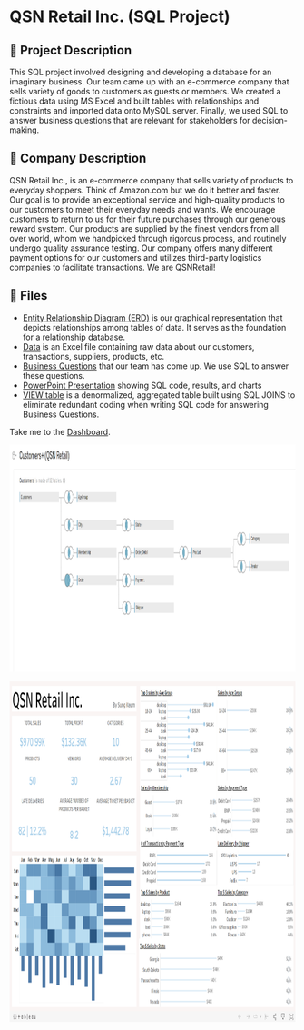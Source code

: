 <h1>QSN Retail Inc. (SQL Project)</h1>

<h2>📝 Project Description</h2>
This SQL project involved designing and developing a database for an imaginary business. Our team came up with an e-commerce company that sells variety of goods to customers as guests or members. We created a fictious data using MS Excel and built tables with relationships and constraints and imported data onto MySQL server. Finally, we used SQL to answer business questions that are relevant for stakeholders for decision-making.

<h2>🏬 Company Description</h2>
QSN Retail Inc., is an e-commerce company that sells variety of products to everyday shoppers. Think of Amazon.com but we do it better and faster. Our goal is to provide an exceptional service and high-quality products to our customers to meet their everyday needs and wants. We encourage customers to return to us for their future purchases through our generous reward system. Our products are supplied by the finest vendors from all over world, whom we handpicked through rigorous process, and routinely undergo quality assurance testing. Our company offers many different payment options for our customers and utilizes third-party logistics companies to facilitate transactions. We are QSNRetail!

<h2>📁 Files</h2>

- [Entity Relationship Diagram (ERD)](/ERD.pdf) is our graphical representation that depicts relationships among tables of data. It serves as the foundation for a relationship database.
- <a href='/QSN Retail.xlsx' target="_blank">Data</a> is an Excel file containing raw data about our customers, transactions, suppliers, products, etc.
- <a href='/Analytical Business Questions.docx' target="_blank">Business Questions</a> that our team has come up. We use SQL to answer these questions.
- <a href='/Final Project TeamProject QSNRetail ITM304 v1.1 (1).ppt' target="_blankl">PowerPoint Presentation</a> showing SQL code, results, and charts 
- <a href='VIEW code.pdf' target="_blankl">VIEW table</a> is a denormalized, aggregated table built using SQL JOINS to eliminate redundant coding when writing SQL code for answering Business Questions.

Take me to the [Dashboard]([https://public.tableau.com/app/profile/sung.keum/viz/CustomerOrderAnalysis_17044704343470/OverviewDashboard](https://public.tableau.com/views/CustomerOrderAnalysisQSNRetailInc_/Dashboard1?:language=en-US&:display_count=n&:origin=viz_share_link)).

<p align="center">
  <img width="1000" height="400" src="/Screenshot (89).png">
</p>
<p align="center">
  <img width="1200" height="600" src="/QSN Retail.png">
</p>
